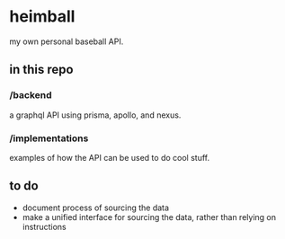 # heimball

my own personal baseball API.

## in this repo

### /backend

a graphql API using prisma, apollo, and nexus.

### /implementations

examples of how the API can be used to do cool stuff.

## to do

- document process of sourcing the data
- make a unified interface for sourcing the data, rather than relying on instructions
